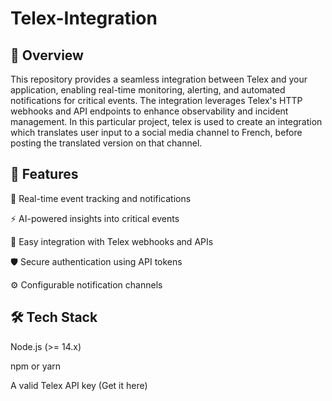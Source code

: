 # Telex-Integration


## 🚀 Overview

This repository provides a seamless integration between Telex and your application, enabling real-time monitoring, alerting, and automated notifications for critical events. The integration leverages Telex's HTTP webhooks and API endpoints to enhance observability and incident management. In this particular project, telex is used to create an integration which translates user input to a social media channel to French, before posting the translated version on that channel.

## 🎯 Features

📡 Real-time event tracking and notifications

⚡ AI-powered insights into critical events

🔗 Easy integration with Telex webhooks and APIs

🛡️ Secure authentication using API tokens

⚙️ Configurable notification channels

## 🛠️ Tech Stack


Node.js (>= 14.x)

npm or yarn

A valid Telex API key (Get it here)